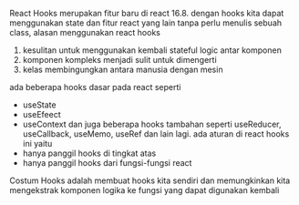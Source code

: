 React Hooks merupakan fitur baru di react 16.8. dengan hooks kita dapat menggunakan state dan fitur react yang lain tanpa perlu menulis sebuah class, alasan menggunakan react hooks

1. kesulitan untuk menggunakan kembali stateful logic antar komponen
2. komponen kompleks menjadi sulit untuk dimengerti
3. kelas membingungkan antara manusia dengan mesin

ada beberapa hooks dasar pada react seperti

- useState
- useEfeect
- useContext
  dan juga beberapa hooks tambahan seperti useReducer, useCallback, useMemo, useRef dan lain lagi.
  ada aturan di react hooks ini yaitu
- hanya panggil hooks di tingkat atas
- hanya panggil hooks dari fungsi-fungsi react

Costum Hooks adalah membuat hooks kita sendiri dan memungkinkan kita mengekstrak komponen logika ke fungsi yang dapat digunakan kembali

